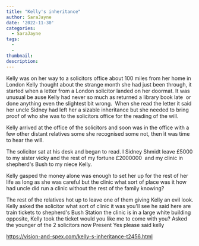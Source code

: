 ```yaml
---
title: "Kelly's inheritance"
author: SaraJayne
date: '2022-11-30'
categories:
  - SaraJayne
tags:
  - 
  - 
thumbnail: 
description: 
---
```


Kelly was on her way to a solicitors office about 100 miles from her home in London
Kelly thought about the strange month she had just been through, it started when a letter from a London solicitor landed on her doormat. It was unusual be ause Kelly had never so much as returned a library book late  or done anything even the slightest bit wrong. 
When she read the letter it said her uncle Sidney had left her a sizable inheritance but she needed to bring proof of who she was to the solicitors office for the reading of the will.

Kelly arrived at the office of the solicitors and soon was in the office with a few other distant relatives some she recognised some not, then ìt was time to hear the will.

The solicitor sat at his desk and began to read. I Sidney Shmidt leave £5000 to my sister vicky and the rest of my fortune £2000000  and my clinic in shepherd's Bush to my niece Kelly.

Kelly gasped the money alone was enough to set her up for the rest of her life as long as she was careful but the clinic what sort of place was it how had uncle did run a clinic without the rest of the family knowing?

The rest of the relatives hot up to leave one of them giving Kelly an evil look.
Kelly asked the solicitor what sort of clinic it was you'll see he said here are train tickets to shepherd's Bush Station the clinic is in a large white building opposite, Kelly took the ticket would you like me to come with you? Asked the younger of the 2 solicitors now Present
Yes please said kelly

https://vision-and-spex.com/kelly-s-inheritance-t2456.html

